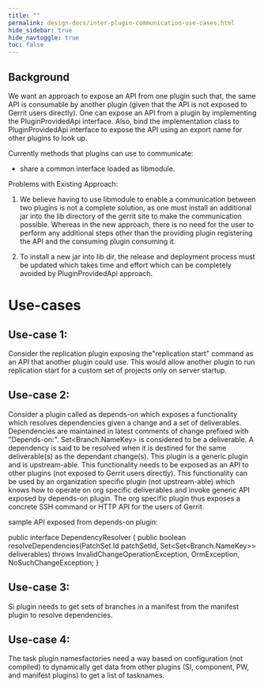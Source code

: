 ```yaml
---
title: ""
permalink: design-docs/inter-plugin-communication-use-cases.html
hide_sidebar: true
hide_navtoggle: true
toc: false
---
```


## <a id="background"> Background

We want an approach to expose an API from one plugin such that, the same API is consumable
by another plugin (given that the API is not exposed to Gerrit users directly). One can
expose an API from a plugin by implementing the PluginProvidedApi interface. Also, bind
the implementation class to PluginProvidedApi interface to expose the API using an export
name for other plugins to look up.

Currently methods that plugins can use to communicate:
  * share a common interface loaded as libmodule.

Problems with Existing Approach:

1. We believe having to use libmodule to enable a communication between two plugins is not
a complete solution, as one must install an additional jar into the lib directory of the
gerrit site to make the communication possible. Whereas in the new approach, there is no
need for the user to perform any additional steps other than the providing plugin registering
the API and the consuming plugin consuming it.

2. To install a new jar into lib dir, the release and deployment process must be updated
which takes time and effort which can be completely avoided by PluginProvidedApi approach.

# Use-cases

## Use-case 1:

Consider the replication plugin exposing the"replication start" command as an API that another
plugin could use. This would allow another plugin to run replication start for a custom set
of projects only on server startup.

## Use-case 2:

Consider a plugin called as depends-on which exposes a functionality which resolves dependencies
given a change and a set of deliverables. Dependencies are maintained in latest comments of change
prefixed with "Depends-on:". Set<Branch.NameKey> is considered to be a deliverable. A dependency
is said to be resolved when it is destined for the same deliverable(s) as the dependant change(s).
This plugin is a generic plugin and is upstream-able. This functionality needs to be exposed as an
API to other plugins (not exposed to Gerrit users directly). This functionality can be used by an
organization specific plugin (not upstream-able) which knows how to operate on org specific
deliverables and invoke generic API exposed by depends-on plugin. The org specific plugin thus
exposes a concrete SSH command or HTTP API for the users of Gerrit.

sample API exposed from depends-on plugin:

public interface DependencyResolver {
  public boolean resolveDependencies(PatchSet.Id patchSetId, Set<Set<Branch.NameKey>> deliverables)
    throws InvalidChangeOperationException, OrmException, NoSuchChangeException;
}

## Use-case 3:

Si plugin needs to get sets of branches in a manifest from the manifest plugin to resolve
dependencies.

## Use-case 4:

The task plugin namesfactories need a way based on configuration (not compiled) to dynamically
get data from other plugins (SI, component, PW, and manifest plugins) to get a list of tasknames.
